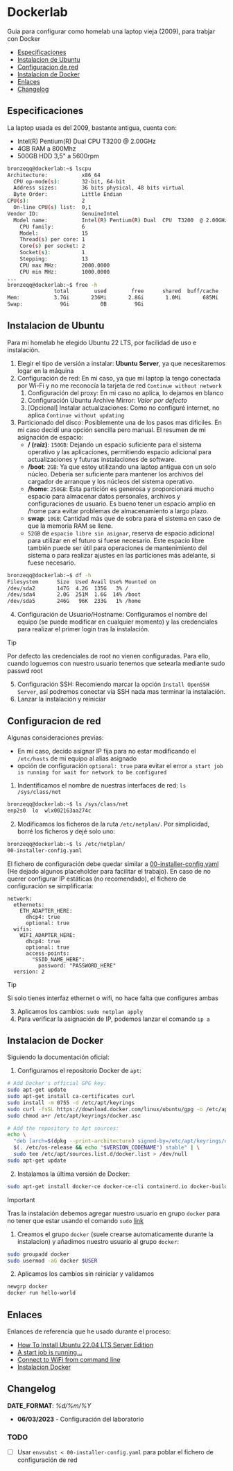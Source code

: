 # Dockerlab
Guia para configurar como homelab una laptop vieja (2009), para trabjar con Docker

- [Especificaciones](#especificaciones)
- [Instalacion de Ubuntu](#instalacion-de-ubuntu)
- [Configuracion de red](#configuracion-de-red)
- [Instalacion de Docker](#instalacion-de-docker)
- [Enlaces](#enlaces)
- [Changelog](#changelog)

## Especificaciones
La laptop usada es del 2009, bastante antigua, cuenta con:
- Intel(R) Pentium(R) Dual  CPU  T3200  @ 2.00GHz
- 4GB RAM a 800Mhz
- 500GB HDD 3,5" a 5600rpm
```sh
bronzeqq@dockerlab:~$ lscpu 
Architecture:           x86_64
  CPU op-mode(s):       32-bit, 64-bit
  Address sizes:        36 bits physical, 48 bits virtual
  Byte Order:           Little Endian
CPU(s):                 2
  On-line CPU(s) list:  0,1
Vendor ID:              GenuineIntel
  Model name:           Intel(R) Pentium(R) Dual  CPU  T3200  @ 2.00GHz
    CPU family:         6
    Model:              15
    Thread(s) per core: 1
    Core(s) per socket: 2
    Socket(s):          1
    Stepping:           13
    CPU max MHz:        2000.0000
    CPU min MHz:        1000.0000
...
bronzeqq@dockerlab:~$ free -h
               total        used        free      shared  buff/cache   available
Mem:           3.7Gi       236Mi       2.8Gi       1.0Mi       685Mi       3.2Gi
Swap:            9Gi          0B         9Gi
```

## Instalacion de Ubuntu
Para mi homelab he elegido Ubuntu 22 LTS, por facilidad de uso e instalación.
1. Elegir el tipo de versión a instalar: **Ubuntu Server**, ya que necesitaremos logar en la máquina
2. Configuración de red: En mi caso, ya que mi laptop la tengo conectada por Wi-Fi y no me reconocía la tarjeta de red `Continue without network`
    1. Configuración del proxy: En mi caso no aplica, lo dejamos en blanco
    2. Configuración Ubuntu Archive Mirror: *Valor por defecto*
    3. [Opcional] Instalar actualizaciones: Como no configuré internet, no aplica `Continue without updating`
3. Particionado del disco: Posiblemente una de los pasos mas dificiles. En mi caso decidí una opción sencilla pero manual. El resumen de mi asignación de espacio:
    - **/ (raíz)**: `150GB`: Dejando un espacio suficiente para el sistema operativo y las aplicaciones, permitiendo espacio adicional para actualizaciones y futuras instalaciones de software.
    - **/boot**: `2GB`: Ya que estoy utilizando una laptop antigua con un solo núcleo. Debería ser suficiente para mantener los archivos del cargador de arranque y los núcleos del sistema operativo.
    - **/home**: `250GB`: Esta partición es generosa y proporcionará mucho espacio para almacenar datos personales, archivos y configuraciones de usuario. Es bueno tener un espacio amplio en /home para evitar problemas de almacenamiento a largo plazo.
    - **swap**: `10GB`: Cantidad más que de sobra para el sistema en caso de que la memoria RAM se llene.
    - `52GB` de `espacio libre sin asignar`, reserva de espacio adicional para utilizar en el futuro si fuese necesario. Este espacio libre también puede ser útil para operaciones de mantenimiento del sistema o para realizar ajustes en las particiones más adelante, si fuese necesario.
```sh
bronzeqq@dockerlab:~$ df -h
Filesystem      Size  Used Avail Use% Mounted on
/dev/sda2       147G  4.2G  135G   3% /
/dev/sda4       2.0G  251M  1.6G  14% /boot
/dev/sda5       246G   96K  233G   1% /home
```
    
4. Configuración de Usuario/Hostname: Configuramos el nombre del equipo (se puede modificar en cualquier momento) y las credenciales para realizar el primer login tras la instalación.
> [!TIP] 
> Por defecto las credenciales de root no vienen configuradas. Para ello, cuando loguemos con nuestro usuario tenemos que setearla mediante sudo passwd root
5. Configuración SSH: Recomiendo marcar la opción `Install OpenSSH Server`, así podremos conectar vía SSH nada mas terminar la instalación.
6. Lanzar la instalación y reiniciar

## Configuracion de red
Algunas consideraciones previas:
- En mi caso, decido asignar IP fija para no estar modificando el `/etc/hosts` de mi equipo al alias asignado
- opción de configuración `optional: true` para evitar el error `a start job is running for wait for network to be configured`

1. Indentificamos el nombre de nuestras interfaces de red: `ls /sys/class/net`
```sh
bronzeqq@dockerlab:~$ ls /sys/class/net
enp2s0  lo  wlx002163aa274c
```
2. Modificamos los ficheros de la ruta `/etc/netplan/`. Por simplicidad, borré los ficheros y dejé solo uno:
```sh
bronzeqq@dockerlab:~$ ls /etc/netplan/
00-installer-config.yaml
```
El fichero de configuración debe quedar similar a [00-installer-config.yaml](./network/00-installer-config.yaml) (He dejado algunos placeholder para facilitar el trabajo).
En caso de no querer configurar IP estáticas (no recomendado), el fichero de configuración se simplificaría:
```YML
network:
  ethernets:
    ETH_ADAPTER_HERE:
      dhcp4: true
      optional: true
  wifis:
    WIFI_ADAPTER_HERE:
      dhcp4: true
      optional: true
      access-points:
        "SSID_NAME_HERE":
          password: "PASSWORD_HERE"
  version: 2
```
> [!TIP]
> Si solo tienes interfaz ethernet o wifi, no hace falta que configures ambas

3. Aplicamos los cambios: `sudo netplan apply`
4. Para verificar la asignación de IP, podemos lanzar el comando `ip a`

## Instalacion de Docker
Siguiendo la documentación oficial:
1. Configuramos el repositorio Docker de `apt`:
```sh
# Add Docker's official GPG key:
sudo apt-get update
sudo apt-get install ca-certificates curl
sudo install -m 0755 -d /etc/apt/keyrings
sudo curl -fsSL https://download.docker.com/linux/ubuntu/gpg -o /etc/apt/keyrings/docker.asc
sudo chmod a+r /etc/apt/keyrings/docker.asc

# Add the repository to Apt sources:
echo \
  "deb [arch=$(dpkg --print-architecture) signed-by=/etc/apt/keyrings/docker.asc] https://download.docker.com/linux/ubuntu \
  $(. /etc/os-release && echo "$VERSION_CODENAME") stable" | \
  sudo tee /etc/apt/sources.list.d/docker.list > /dev/null
sudo apt-get update
```
2. Instalamos la última versión de Docker:
```sh
sudo apt-get install docker-ce docker-ce-cli containerd.io docker-buildx-plugin docker-compose-plugin
```

> [!IMPORTANT]  
> Tras la instalación debemos agregar nuestro usuario en grupo `docker` para no tener que estar usando el comando `sudo` [link](https://docs.docker.com/engine/install/linux-postinstall/)
> 1. Creamos el grupo `docker` (suele crearse automaticamente durante la instalacion) y añadimos nuestro usuario al grupo `docker`: 
> ```sh
> sudo groupadd docker
> sudo usermod -aG docker $USER
> ```
> 2. Aplicamos los cambios sin reiniciar y validamos
> ```sh
> newgrp docker
> docker run hello-world
> ```

## Enlaces
Enlances de referencia que he usado durante el proceso:
- [How To Install Ubuntu 22.04 LTS Server Edition](https://ostechnix.com/install-ubuntu-server/)
- [A start job is running...](https://askubuntu.com/questions/972215/a-start-job-is-running-for-wait-for-network-to-be-configured-ubuntu-server-17-1)
- [Connect to WiFi from command line](https://linuxconfig.org/ubuntu-20-04-connect-to-wifi-from-command-line)
- [Instalacion Docker](https://docs.docker.com/engine/install/linux-postinstall/)

## Changelog
**DATE_FORMAT**: *%d/%m/%Y*
- **06/03/2023** - Configuración del laboratorio

### TODO
- [ ] Usar `envsubst < 00-installer-config.yaml` para poblar el fichero de configuración de red